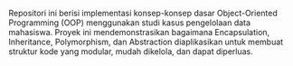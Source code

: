 Repositori ini berisi implementasi konsep-konsep dasar Object-Oriented Programming (OOP) menggunakan studi kasus pengelolaan data mahasiswa. Proyek ini mendemonstrasikan bagaimana Encapsulation, Inheritance, Polymorphism, dan Abstraction diaplikasikan untuk membuat struktur kode yang modular, mudah dikelola, dan dapat diperluas. 
